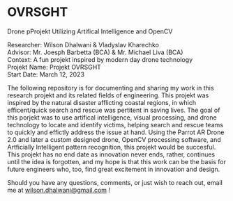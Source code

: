 # OVRSGHT
Drone pProjekt Utilizing Artifical Intelligence and OpenCV

Researcher: Wilson Dhalwani & Vladyslav Kharechko <br />
Advisor: Mr. Joesph Barbetta (BCA) & Mr. Michael Liva (BCA) <br />
Context: A fun projekt inspired by modern day drone technology <br />
Projekt Name: Projekt OVRSGHT <br />
Start Date: March 12, 2023 <br />

The following repository is for documenting and sharing my work in this research projekt and its related fields of engineering. This projekt was inspired by the natural disaster afflicting coastal regions, in which efficent/quick search and rescue was pertitent in saving lives. The goal of this porjekt was to use artifical intelligence, visual processing, and drone technology to locate and identify victims, helping search and rescue teams to quickly and effictly address the issue at hand. Using the Parrot AR Drone 2.0 and later a custom designed drone, OpenCV processing software, and Artficially Intelligent pattern recognition, this projekt would be succesful. This projekt has no end date as innovation never ends, rather, continues until the idea is forgotten, and my hope is that this work can be the basis for future engineers who, too, find great excitement in innovation and design. <br />

Should you have any questions, comments, or just wish to reach out, email me at wilson.dhalwani@gmail.com !
